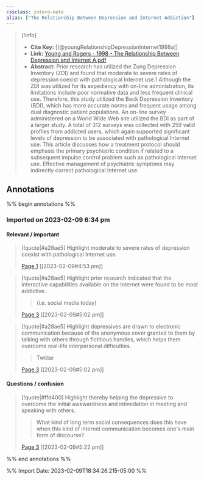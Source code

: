 ```yaml
---
cssclass: zotero-note
alias: ["The Relationship Between Depression and Internet Addiction"]
---
```


> [!info]
> - **Cite Key:** [[@youngRelationshipDepressionInternet1998a]]
> - **Link:** [Young and Rogers - 1998 - The Relationship Between Depression and Internet A.pdf](file://C:\Users\willc\Zotero\storage\8CVM5WRL\Young%20and%20Rogers%20-%201998%20-%20The%20Relationship%20Between%20Depression%20and%20Internet%20A.pdf)
> - **Abstract:** Prior research has utilized the Zung Depression Inventory (ZDI) and found that moderate to severe rates of depression coexist with pathological Internet use.1 Although the ZDI was utilized for its expediency with on-line administration, its limitations include poor normative data and less frequent clinical use. Therefore, this study utilized the Beck Depression Inventory (BDI), which has more accurate norms and frequent usage among dual diagnostic patient populations. An on-line survey administered on a World Wide Web site utilized the BDI as part of a larger study. A total of 312 surveys was collected with 259 valid profiles from addicted users, which again supported significant levels of depression to be associated with pathological Internet use. This article discusses how a treatment protocol should emphasis the primary psychiatric condition if related to a subsequent impulse control problem such as pathological Internet use. Effective management of psychiatric symptoms may indirectly correct pathological Internet use.

## Annotations
%% begin annotations %%
### Imported on 2023-02-09 6:34 pm

#### Relevant / important

> [!quote|#a28ae5] Highlight
> moderate to severe rates of depression coexist with pathological Internet use.
>
> [Page 1](zotero://open-pdf/library/items/8CVM5WRL?page=1) [[2023-02-09#4:53 pm]]

> [!quote|#a28ae5] Highlight
> prior research indicated that the interactive capabilities available on the Internet were found to be most addictive.
>
>> (i.e. social media today)
>
> [Page 3](zotero://open-pdf/library/items/8CVM5WRL?page=3) [[2023-02-09#5:02 pm]]

> [!quote|#a28ae5] Highlight
> depressives are drawn to electronic communication because of the anonymous cover granted to them by talking with others through fictitious handles, which helps them overcome real-life interpersonal difficulties.
>
>> Twitter
>
> [Page 3](zotero://open-pdf/library/items/8CVM5WRL?page=3) [[2023-02-09#5:02 pm]]

#### Questions / confusion

> [!quote|#ffd400] Highlight
> thereby helping the depressive to overcome the initial awkwardness and intimidation in meeting and speaking with others.
>
>> What kind of long term social consequences does this have when this kind of internet communication becomes one's main form of discourse?
>
> [Page 3](zotero://open-pdf/library/items/8CVM5WRL?page=3) [[2023-02-09#5:22 pm]]


%% end annotations %%

%% Import Date: 2023-02-09T18:34:26.215-05:00 %%

